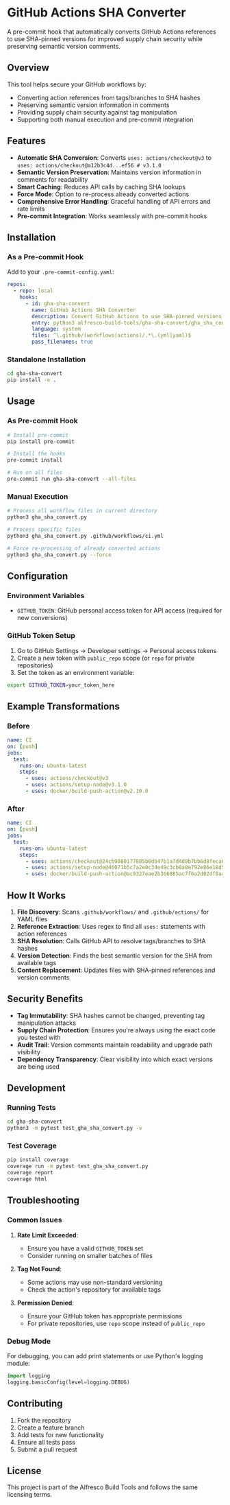 # GitHub Actions SHA Converter

A pre-commit hook that automatically converts GitHub Actions references to use SHA-pinned versions for improved supply chain security while preserving semantic version comments.

## Overview

This tool helps secure your GitHub workflows by:

- Converting action references from tags/branches to SHA hashes
- Preserving semantic version information in comments
- Providing supply chain security against tag manipulation
- Supporting both manual execution and pre-commit integration

## Features

- **Automatic SHA Conversion**: Converts `uses: actions/checkout@v3` to `uses: actions/checkout@a12b3c4d...ef56 # v3.1.0`
- **Semantic Version Preservation**: Maintains version information in comments for readability
- **Smart Caching**: Reduces API calls by caching SHA lookups
- **Force Mode**: Option to re-process already converted actions
- **Comprehensive Error Handling**: Graceful handling of API errors and rate limits
- **Pre-commit Integration**: Works seamlessly with pre-commit hooks

## Installation

### As a Pre-commit Hook

Add to your `.pre-commit-config.yaml`:

```yaml
repos:
  - repo: local
    hooks:
      - id: gha-sha-convert
        name: GitHub Actions SHA Converter
        description: Convert GitHub Actions to use SHA-pinned versions
        entry: python3 alfresco-build-tools/gha-sha-convert/gha_sha_convert.py
        language: system
        files: ^\.github/(workflows|actions)/.*\.(yml|yaml)$
        pass_filenames: true
```

### Standalone Installation

```bash
cd gha-sha-convert
pip install -e .
```

## Usage

### As Pre-commit Hook

```bash
# Install pre-commit
pip install pre-commit

# Install the hooks
pre-commit install

# Run on all files
pre-commit run gha-sha-convert --all-files
```

### Manual Execution

```bash
# Process all workflow files in current directory
python3 gha_sha_convert.py

# Process specific files
python3 gha_sha_convert.py .github/workflows/ci.yml

# Force re-processing of already converted actions
python3 gha_sha_convert.py --force
```

## Configuration

### Environment Variables

- `GITHUB_TOKEN`: GitHub personal access token for API access (required for new conversions)

### GitHub Token Setup

1. Go to GitHub Settings → Developer settings → Personal access tokens
2. Create a new token with `public_repo` scope (or `repo` for private repositories)
3. Set the token as an environment variable:

```bash
export GITHUB_TOKEN=your_token_here
```

## Example Transformations

### Before

```yaml
name: CI
on: [push]
jobs:
  test:
    runs-on: ubuntu-latest
    steps:
      - uses: actions/checkout@v3
      - uses: actions/setup-node@v3.1.0
      - uses: docker/build-push-action@v2.10.0
```

### After

```yaml
name: CI
on: [push]
jobs:
  test:
    runs-on: ubuntu-latest
    steps:
      - uses: actions/checkout@24cb9080177805b6db47b1a7d4d8b7bb6d8feca6 # v3.1.0
      - uses: actions/setup-node@46071b5c7a2e0c34e49c3cb8a0e792e86e18d5e4 # v3.1.0
      - uses: docker/build-push-action@ac9327eae2b366085ac7f6a2d02df8aa8ead720a # v2.10.0
```

## How It Works

1. **File Discovery**: Scans `.github/workflows/` and `.github/actions/` for YAML files
2. **Reference Extraction**: Uses regex to find all `uses:` statements with action references
3. **SHA Resolution**: Calls GitHub API to resolve tags/branches to SHA hashes
4. **Version Detection**: Finds the best semantic version for the SHA from available tags
5. **Content Replacement**: Updates files with SHA-pinned references and version comments

## Security Benefits

- **Tag Immutability**: SHA hashes cannot be changed, preventing tag manipulation attacks
- **Supply Chain Protection**: Ensures you're always using the exact code you tested with
- **Audit Trail**: Version comments maintain readability and upgrade path visibility
- **Dependency Transparency**: Clear visibility into which exact versions are being used

## Development

### Running Tests

```bash
cd gha-sha-convert
python3 -m pytest test_gha_sha_convert.py -v
```

### Test Coverage

```bash
pip install coverage
coverage run -m pytest test_gha_sha_convert.py
coverage report
coverage html
```

## Troubleshooting

### Common Issues

1. **Rate Limit Exceeded**:
   - Ensure you have a valid `GITHUB_TOKEN` set
   - Consider running on smaller batches of files

2. **Tag Not Found**:
   - Some actions may use non-standard versioning
   - Check the action's repository for available tags

3. **Permission Denied**:
   - Ensure your GitHub token has appropriate permissions
   - For private repositories, use `repo` scope instead of `public_repo`

### Debug Mode

For debugging, you can add print statements or use Python's logging module:

```python
import logging
logging.basicConfig(level=logging.DEBUG)
```

## Contributing

1. Fork the repository
2. Create a feature branch
3. Add tests for new functionality
4. Ensure all tests pass
5. Submit a pull request

## License

This project is part of the Alfresco Build Tools and follows the same licensing terms.
